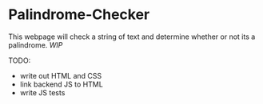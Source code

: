 # Palindrome-Checker

This webpage will check a string of text and determine whether or not its a palindrome. *WIP*

TODO: 
- write out HTML and CSS
- link backend JS to HTML
- write JS tests
